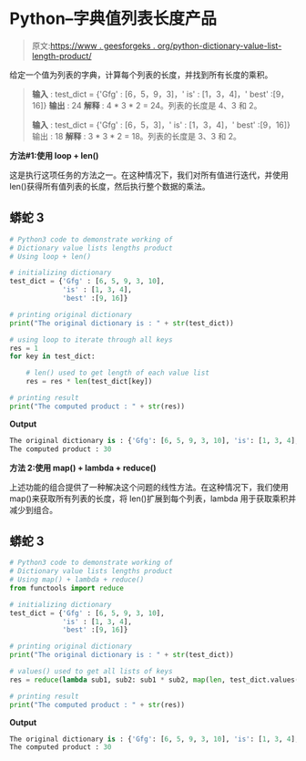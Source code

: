 # Python–字典值列表长度产品

> 原文:[https://www . geesforgeks . org/python-dictionary-value-list-length-product/](https://www.geeksforgeeks.org/python-dictionary-value-lists-lengths-product/)

给定一个值为列表的字典，计算每个列表的长度，并找到所有长度的乘积。

> **输入** : test_dict = {'Gfg' : [6，5，9，3]，' is' : [1，3，4]，' best' :[9，16]}
> **输出** : 24
> **解释** : 4 * 3 * 2 = 24。列表的长度是 4、3 和 2。
> 
> **输入** : test_dict = {'Gfg' : [6，5，3]，' is' : [1，3，4]，' best' :[9，16]}
> 输出 : 18
> **解释** : 3 * 3 * 2 = 18。列表的长度是 3、3 和 2。

**方法#1:使用 loop + len()**

这是执行这项任务的方法之一。在这种情况下，我们对所有值进行迭代，并使用 len()获得所有值列表的长度，然后执行整个数据的乘法。

## 蟒蛇 3

```py
# Python3 code to demonstrate working of 
# Dictionary value lists lengths product
# Using loop + len()

# initializing dictionary
test_dict = {'Gfg' : [6, 5, 9, 3, 10],
             'is' : [1, 3, 4], 
             'best' :[9, 16]}

# printing original dictionary
print("The original dictionary is : " + str(test_dict))

# using loop to iterate through all keys 
res = 1
for key in test_dict:

    # len() used to get length of each value list
    res = res * len(test_dict[key])    

# printing result 
print("The computed product : " + str(res)) 
```

**Output**

```py
The original dictionary is : {'Gfg': [6, 5, 9, 3, 10], 'is': [1, 3, 4], 'best': [9, 16]}
The computed product : 30

```

**方法 2:使用 map() + lambda + reduce()**

上述功能的组合提供了一种解决这个问题的线性方法。在这种情况下，我们使用 map()来获取所有列表的长度，将 len()扩展到每个列表，lambda 用于获取乘积并减少到组合。

## 蟒蛇 3

```py
# Python3 code to demonstrate working of 
# Dictionary value lists lengths product
# Using map() + lambda + reduce() 
from functools import reduce

# initializing dictionary
test_dict = {'Gfg' : [6, 5, 9, 3, 10],
             'is' : [1, 3, 4], 
             'best' :[9, 16]}

# printing original dictionary
print("The original dictionary is : " + str(test_dict))

# values() used to get all lists of keys
res = reduce(lambda sub1, sub2: sub1 * sub2, map(len, test_dict.values()))

# printing result 
print("The computed product : " + str(res)) 
```

**Output**

```py
The original dictionary is : {'Gfg': [6, 5, 9, 3, 10], 'is': [1, 3, 4], 'best': [9, 16]}
The computed product : 30

```